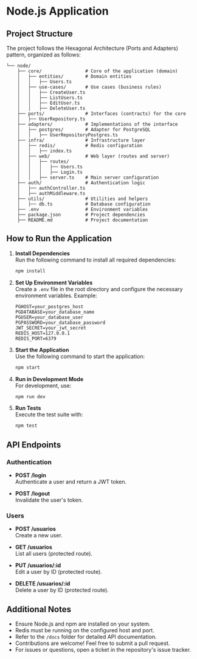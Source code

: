 # Node.js Application

## Project Structure

The project follows the Hexagonal Architecture (Ports and Adapters) pattern, organized as follows:

```
└── node/
    ├── core/                # Core of the application (domain)
    │   ├── entities/        # Domain entities
    │   │   ├── Users.ts
    │   ├── use-cases/       # Use cases (business rules)
    │   │   ├── CreateUser.ts
    │   │   ├── ListUsers.ts
    │   │   ├── EditUser.ts
    │   │   ├── DeleteUser.ts
    ├── ports/               # Interfaces (contracts) for the core
    │   ├── UserRepository.ts
    ├── adapters/            # Implementations of the interface
    │   ├── postgres/        # Adapter for PostgreSQL
    │   │   ├── UserRepositoryPostgres.ts
    ├── infra/               # Infrastructure layer
    │   ├── redis/           # Redis configuration
    │   │   ├── index.ts
    │   ├── web/             # Web layer (routes and server)
    │   │   ├── routes/
    │   │   │   ├── Users.ts
    │   │   │   ├── Login.ts
    │   │   ├── server.ts    # Main server configuration
    ├── auth/                # Authentication logic
    │   ├── authController.ts
    │   ├── authMiddleware.ts
    ├── utils/               # Utilities and helpers
    │   ├── db.ts            # Database configuration
    ├── .env                 # Environment variables
    ├── package.json         # Project dependencies
    ├── README.md            # Project documentation
```

## How to Run the Application

1. **Install Dependencies**  
   Run the following command to install all required dependencies:
   ```bash
   npm install
   ```

2. **Set Up Environment Variables**  
   Create a `.env` file in the root directory and configure the necessary environment variables. Example:
   ```
   PGHOST=your_postgres_host
   PGDATABASE=your_database_name
   PGUSER=your_database_user
   PGPASSWORD=your_database_password
   JWT_SECRET=your_jwt_secret
   REDIS_HOST=127.0.0.1
   REDIS_PORT=6379
   ```

3. **Start the Application**  
   Use the following command to start the application:
   ```bash
   npm start
   ```

4. **Run in Development Mode**  
   For development, use:
   ```bash
   npm run dev
   ```

5. **Run Tests**  
   Execute the test suite with:
   ```bash
   npm test
   ```

## API Endpoints

### Authentication
- **POST /login**  
  Authenticate a user and return a JWT token.

- **POST /logout**  
  Invalidate the user's token.

### Users
- **POST /usuarios**  
  Create a new user.

- **GET /usuarios**  
  List all users (protected route).

- **PUT /usuarios/:id**  
  Edit a user by ID (protected route).

- **DELETE /usuarios/:id**  
  Delete a user by ID (protected route).

## Additional Notes

- Ensure Node.js and npm are installed on your system.
- Redis must be running on the configured host and port.
- Refer to the `/docs` folder for detailed API documentation.
- Contributions are welcome! Feel free to submit a pull request.
- For issues or questions, open a ticket in the repository's issue tracker.
